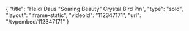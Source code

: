 {
    "title": "Heidi Daus \"Soaring Beauty\" Crystal Bird Pin",
    "type": "solo",
    "layout": "iframe-static",
    "videoId": "112347171",
    "url": "\/tvpembed\/112347171"
}